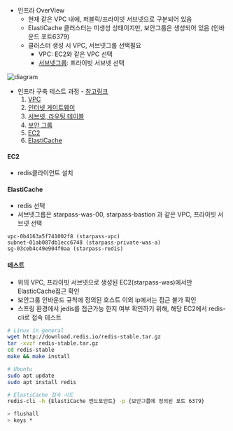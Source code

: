 
- 인프라 OverView
  - 현재 같은 VPC 내에, 퍼블릭/프라이빗 서브넷으로 구분되어 있음
  - ElastiCache 클러스터는 미생성 상태이지만, 보안그룹은 생성되어 있음 (인바운드 포트6379)
  - 클러스터 생성 시 VPC, 서브넷그룹 선택필요
    - VPC: EC2와 같은 VPC 선택
    - [서브넷그룹](https://docs.aws.amazon.com/AmazonElastiCache/latest/red-ug/SubnetGroups.html): 프라이빗 서브넷 선택 

![diagram](https://d2cg24p20j4o18.cloudfront.net/playvote/000/20210819/82331f92-bc8c-403e-a1d1-5d51bc6fec79.jpg)

- 인프라 구축 테스트 과정 - [참고링크](https://github.com/ROWEM-Development/dev-infra-info/blob/main/jenkins/01-jenkins.md)
  1. [VPC](#vpc)
  2. [인터넷 게이트웨이](#인터넷-게이트웨이)
  3. [서브넷, 라우팅 테이블](#서브넷-라우팅-테이블)
  4. [보안 그룹](#보안-그룹)
  5. [EC2](#ec2)
  5. [ElastiCache](#elasticache)


#### EC2
- redis클라이언트 설치

#### ElastiCache
- redis 선택
- 서브넷그룹은 starpass-was-00, starpass-bastion 과 같은 VPC, 프라이빗 서브넷 선택
```
vpc-0b4163a5f741002f8 (starpass-vpc) 
subnet-01ab087db1ecc6748 (starpass-private-was-a) 
sg-03ceb4c49e904f0aa (starpass-redis)
```

#### 테스트
- 위의 VPC, 프라이빗 서브넷으로 생성된 EC2(starpass-was)에서만 ElasticCache접근 확인
- 보안그룹 인바운드 규칙에 정의된 호스트 이외 ip에서는 접근 불가 확인
- 스프링 환경에서 jedis를 접근가능 한지 여부 확인하기 위해, 해당 EC2에서 redis-cli로 접속 테스트

```sh
# Linux in general
wget http://download.redis.io/redis-stable.tar.gz
tar -xvzf redis-stable.tar.gz
cd redis-stable
make && make install

# Ubuntu
sudo apt update
sudo apt install redis

# ElastiCache 접속 시도
redis-cli -h {ElastiCache 엔드포인트} -p {보안그룹에 정의된 포트 6379}

> flushall
> keys *
```
